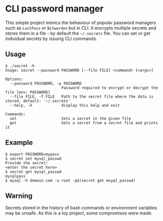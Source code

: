 # CLI password manager

This simple project mimics the behaviour of popular password managers such as `LastPass` or `Bitwarden` but in CLI.
It encrypts multiple secrets and stores them in a file - by default the `~/.secrets` file.
You can set or get individual secrets by issuing CLI commands.

## Usage

```
$ ./secret -h
Usage: secret --password PASSWORD [--file FILE] <command> [<args>]

Options:
  --password PASSWORD, -p PASSWORD
                         Password required to encrypt or decrypt the file [env: PASSWORD]
  --file FILE, -f FILE   Path to the secret file where the data is stored, default: '~/.secrets'
  --help, -h             display this help and exit

Commands:
  set                    Sets a secret in the given file
  get                    Gets a secret from a secret file and prints it
```

## Example

```
$ export PASSWORD=mypass
$ secret set mysql_passwd
Provide the secret:
<enter the secret here>
$ secret get mysql_passwd
mysqlpass
$ mysql -h domain.com -u root -p$(secret get msyql_passwd)
```

## Warning

Secrets stored in the history of bash commands or environment variables may be unsafe. As this is a toy project, some compromises were made.
